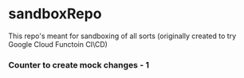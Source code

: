 # sandboxRepo
This repo's meant for sandboxing of all sorts (originally created to try Google Cloud Functoin CI\CD)

### Counter to create mock changes - 1
